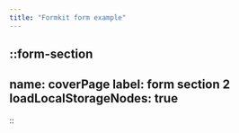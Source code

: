 ```yaml
---
title: "Formkit form example"
---
```



::form-section
---
name: coverPage
label: form section 2
loadLocalStorageNodes: true
---
::